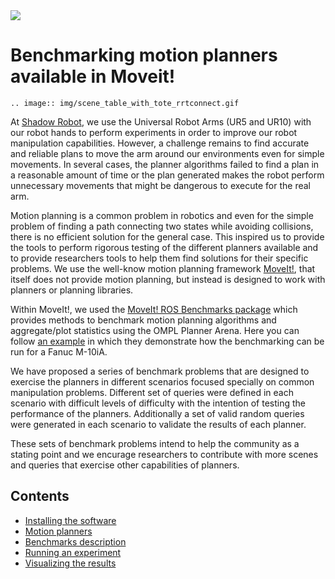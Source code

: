 <img src="https://www.shadowrobot.com/wp-content/uploads/copy-Shadow-Logo.png" />

# Benchmarking motion planners available in Moveit!

```eval_rst
.. image:: img/scene_table_with_tote_rrtconnect.gif
```

At [Shadow Robot](https://www.shadowrobot.com/), we use the Universal Robot Arms (UR5 and UR10) with our robot hands
to perform experiments in order to improve our robot manipulation capabilities. However, a
challenge remains to find accurate and reliable plans to move the arm around our
environments even for simple movements. In several cases, the planner algorithms failed to
find a plan in a reasonable amount of time or the plan generated makes the robot perform
unnecessary movements that might be dangerous to execute for the real arm.

Motion planning is a common problem in robotics and even for the simple problem of finding
a path connecting two states while avoiding collisions, there is no efficient solution for the
general case. This inspired us to provide the tools to
perform rigorous testing of the different planners available and to provide researchers tools
to help them find solutions for their specific problems. We use the well-know motion planning framework [MoveIt!](https://moveit.ros.org/), that 
itself does not provide motion planning, but instead is designed to work with planners or planning libraries. 

Within MoveIt!, we used the [MoveIt! ROS Benchmarks package](https://github.com/ros-planning/moveit/tree/kinetic-devel/moveit_ros/benchmarks) 
which provides methods to benchmark motion planning algorithms and aggregate/plot statistics using the OMPL Planner Arena.
Here you can follow [an example](http://docs.ros.org/indigo/api/moveit_tutorials/html/doc/benchmarking_tutorial.html) 
in which they demonstrate how the benchmarking can be run for a Fanuc M-10iA.

We have proposed a series of benchmark problems that are designed to exercise the planners in different scenarios focused 
specially on common manipulation problems. Different set of queries were defined in each scenario with difficult levels of 
difficulty with the intention of testing the performance of the planners. Additionally a set of valid random queries were 
generated in each scenario to validate the results of each planner. 

These sets of benchmark problems intend to help the community as a stating point and we encurage researchers
to contribute with more scenes and queries that exercise other capabilities of planners.

## Contents

* [Installing the software](user_guide/1_installing_the_software.md)
* [Motion planners](user_guide/2_motion_planners.md)
* [Benchmarks description](user_guide/3_benchmark_description.md)
* [Running an experiment](user_guide/4_running_an_experiment.md)
* [Visualizing the results](user_guide/5_visualizing_the_results.md)
